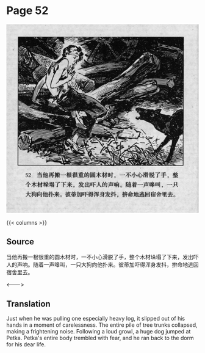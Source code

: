 # Page 52

 ![biao page](./../../../images/biao/seifert0726_biao_0056_052.jpg)

{{< columns >}}

## Source

当他再搬一根很重的圆木材时，一不小心滑脱了手，整个木材垛塌了下来，发出吓人的声响。随着一声嗥叫，一只大狗向他扑来。彼蒂加吓得浑身发抖，拚命地逃回宿舍里去。

<--->

## Translation

Just when he was pulling one especially heavy log, it slipped out of his hands in a moment of carelessness. The entire pile of tree trunks collapsed, making a frightening noise. Following a loud growl, a huge dog jumped at Petka. Petka\'s entire body trembled with fear, and he ran back to the dorm for his dear life.
